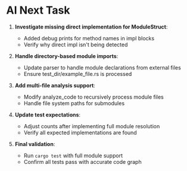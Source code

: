 
# AI Next Task

1. **Investigate missing direct implementation for ModuleStruct**:
   - Added debug prints for method names in impl blocks
   - Verify why direct impl isn't being detected

2. **Handle directory-based module imports**:
   - Update parser to handle module declarations from external files
   - Ensure test_dir/example_file.rs is processed

3. **Add multi-file analysis support**:
   - Modify analyze_code to recursively process module files
   - Handle file system paths for submodules

4. **Update test expectations**:
   - Adjust counts after implementing full module resolution
   - Verify all expected implementations are found

5. **Final validation**:
   - Run `cargo test` with full module support
   - Confirm all tests pass with accurate code graph
